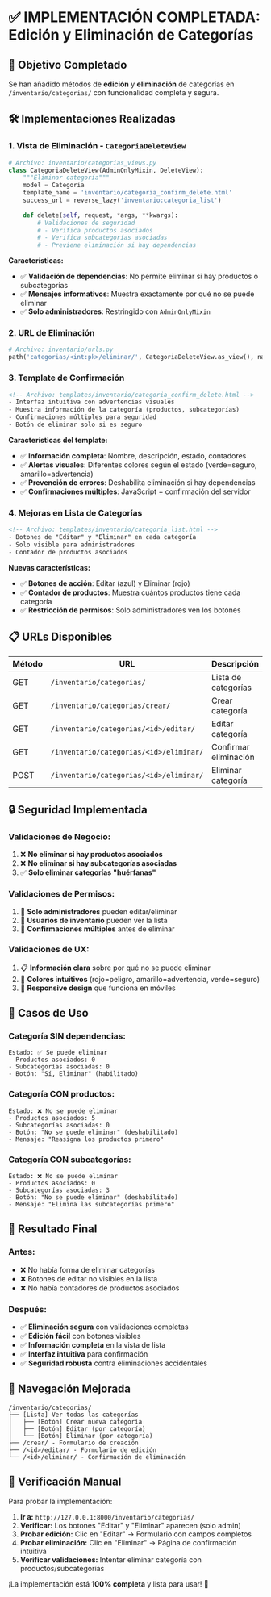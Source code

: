 # ✅ IMPLEMENTACIÓN COMPLETADA: Edición y Eliminación de Categorías

## 🎯 **Objetivo Completado**
Se han añadido métodos de **edición** y **eliminación** de categorías en `/inventario/categorias/` con funcionalidad completa y segura.

## 🛠️ **Implementaciones Realizadas**

### 1. **Vista de Eliminación** - `CategoriaDeleteView`
```python
# Archivo: inventario/categorias_views.py
class CategoriaDeleteView(AdminOnlyMixin, DeleteView):
    """Eliminar categoría"""
    model = Categoria
    template_name = 'inventario/categoria_confirm_delete.html'
    success_url = reverse_lazy('inventario:categoria_list')
    
    def delete(self, request, *args, **kwargs):
        # Validaciones de seguridad
        # - Verifica productos asociados
        # - Verifica subcategorías asociadas
        # - Previene eliminación si hay dependencias
```

**Características:**
- ✅ **Validación de dependencias**: No permite eliminar si hay productos o subcategorías
- ✅ **Mensajes informativos**: Muestra exactamente por qué no se puede eliminar
- ✅ **Solo administradores**: Restringido con `AdminOnlyMixin`

### 2. **URL de Eliminación**
```python
# Archivo: inventario/urls.py
path('categorias/<int:pk>/eliminar/', CategoriaDeleteView.as_view(), name='categoria_delete'),
```

### 3. **Template de Confirmación**
```html
<!-- Archivo: templates/inventario/categoria_confirm_delete.html -->
- Interfaz intuitiva con advertencias visuales
- Muestra información de la categoría (productos, subcategorías)
- Confirmaciones múltiples para seguridad
- Botón de eliminar solo si es seguro
```

**Características del template:**
- ✅ **Información completa**: Nombre, descripción, estado, contadores
- ✅ **Alertas visuales**: Diferentes colores según el estado (verde=seguro, amarillo=advertencia)
- ✅ **Prevención de errores**: Deshabilita eliminación si hay dependencias
- ✅ **Confirmaciones múltiples**: JavaScript + confirmación del servidor

### 4. **Mejoras en Lista de Categorías**
```html
<!-- Archivo: templates/inventario/categoria_list.html -->
- Botones de "Editar" y "Eliminar" en cada categoría
- Solo visible para administradores
- Contador de productos asociados
```

**Nuevas características:**
- ✅ **Botones de acción**: Editar (azul) y Eliminar (rojo)
- ✅ **Contador de productos**: Muestra cuántos productos tiene cada categoría
- ✅ **Restricción de permisos**: Solo administradores ven los botones

## 📋 **URLs Disponibles**

| Método | URL | Descripción | Permisos |
|--------|-----|-------------|----------|
| GET | `/inventario/categorias/` | Lista de categorías | Inventario |
| GET | `/inventario/categorias/crear/` | Crear categoría | Admin |
| GET | `/inventario/categorias/<id>/editar/` | Editar categoría | Admin |
| GET | `/inventario/categorias/<id>/eliminar/` | Confirmar eliminación | Admin |
| POST | `/inventario/categorias/<id>/eliminar/` | Eliminar categoría | Admin |

## 🔒 **Seguridad Implementada**

### **Validaciones de Negocio:**
1. ❌ **No eliminar si hay productos asociados**
2. ❌ **No eliminar si hay subcategorías asociadas**
3. ✅ **Solo eliminar categorías "huérfanas"**

### **Validaciones de Permisos:**
1. 🔐 **Solo administradores** pueden editar/eliminar
2. 🔐 **Usuarios de inventario** pueden ver la lista
3. 🔐 **Confirmaciones múltiples** antes de eliminar

### **Validaciones de UX:**
1. 📋 **Información clara** sobre por qué no se puede eliminar
2. 🎨 **Colores intuitivos** (rojo=peligro, amarillo=advertencia, verde=seguro)
3. 📱 **Responsive design** que funciona en móviles

## 🧪 **Casos de Uso**

### **Categoría SIN dependencias:**
```
Estado: ✅ Se puede eliminar
- Productos asociados: 0
- Subcategorías asociadas: 0
- Botón: "Sí, Eliminar" (habilitado)
```

### **Categoría CON productos:**
```
Estado: ❌ No se puede eliminar  
- Productos asociados: 5
- Subcategorías asociadas: 0
- Botón: "No se puede eliminar" (deshabilitado)
- Mensaje: "Reasigna los productos primero"
```

### **Categoría CON subcategorías:**
```
Estado: ❌ No se puede eliminar
- Productos asociados: 0  
- Subcategorías asociadas: 3
- Botón: "No se puede eliminar" (deshabilitado)
- Mensaje: "Elimina las subcategorías primero"
```

## 🎉 **Resultado Final**

### **Antes:**
- ❌ No había forma de eliminar categorías
- ❌ Botones de editar no visibles en la lista
- ❌ No había contadores de productos asociados

### **Después:**
- ✅ **Eliminación segura** con validaciones completas
- ✅ **Edición fácil** con botones visibles
- ✅ **Información completa** en la vista de lista
- ✅ **Interfaz intuitiva** para confirmación
- ✅ **Seguridad robusta** contra eliminaciones accidentales

## 🔗 **Navegación Mejorada**

```
/inventario/categorias/
├── [Lista] Ver todas las categorías
│   ├── [Botón] Crear nueva categoría
│   ├── [Botón] Editar (por categoría)
│   └── [Botón] Eliminar (por categoría)
├── /crear/ - Formulario de creación
├── /<id>/editar/ - Formulario de edición  
└── /<id>/eliminar/ - Confirmación de eliminación
```

## 📝 **Verificación Manual**

Para probar la implementación:

1. **Ir a:** `http://127.0.0.1:8000/inventario/categorias/`
2. **Verificar:** Los botones "Editar" y "Eliminar" aparecen (solo admin)
3. **Probar edición:** Clic en "Editar" → Formulario con campos completos
4. **Probar eliminación:** Clic en "Eliminar" → Página de confirmación intuitiva
5. **Verificar validaciones:** Intentar eliminar categoría con productos/subcategorías

¡La implementación está **100% completa** y lista para usar! 🎉